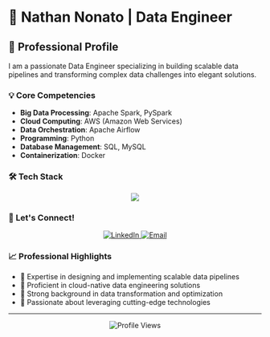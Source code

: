 # 👋 Nathan Nonato | Data Engineer

## 🚀 Professional Profile

I am a passionate Data Engineer specializing in building scalable data pipelines and transforming complex data challenges into elegant solutions.

### 💡 Core Competencies
- **Big Data Processing**: Apache Spark, PySpark
- **Cloud Computing**: AWS (Amazon Web Services)
- **Data Orchestration**: Apache Airflow
- **Programming**: Python
- **Database Management**: SQL, MySQL
- **Containerization**: Docker

### 🛠 Tech Stack

<div align="center">
  <img src="https://skillicons.dev/icons?i=python,spark,pyspark,aws,sql,docker,airflow" />
</div>

### 🤝 Let's Connect!

<div align="center">
  <a href="https://www.linkedin.com/in/nathannonatobaptista/" target="_blank">
    <img src="https://img.shields.io/badge/LinkedIn-0077B5?style=for-the-badge&logo=linkedin&logoColor=white" alt="LinkedIn"/>
  </a>
  <a href="mailto:nathan_nonato01@hotmail.com" target="_blank">
    <img src="https://img.shields.io/badge/Email-0078D4?style=for-the-badge&logo=microsoft-outlook&logoColor=white" alt="Email"/>
  </a>
</div>

### 📈 Professional Highlights

- 🔹 Expertise in designing and implementing scalable data pipelines
- 🔹 Proficient in cloud-native data engineering solutions
- 🔹 Strong background in data transformation and optimization
- 🔹 Passionate about leveraging cutting-edge technologies

---

<div align="center">
  <img src="https://komarev.com/ghpvc/?username=NathanNonato&color=blue" alt="Profile Views"/>
</div>
